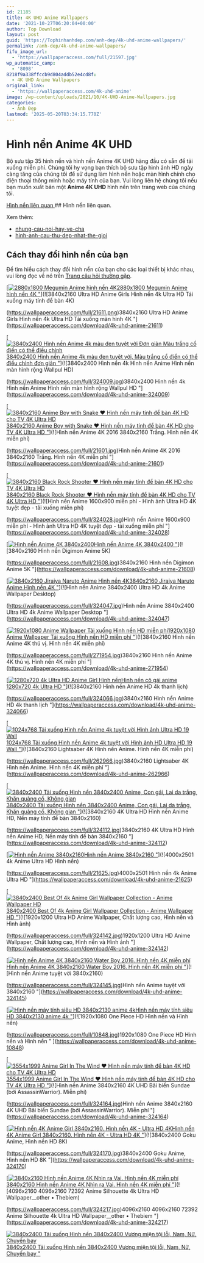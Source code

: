 ```yaml
---
id: 21185
title: 4K UHD Anime Wallpapers
date: '2021-10-27T06:20:04+00:00'
author: Top Download
layout: post
guid: 'https://Tophinhanhdep.com/anh-dep/4k-uhd-anime-wallpapers/'
permalink: /anh-dep/4k-uhd-anime-wallpapers/
fifu_image_url:
  - 'https://wallpaperaccess.com/full/21597.jpg'
wp_automatic_camp:
  - '8098'
8218f9a338ffccb9d804addb52e4cd8f:
  - 4K UHD Anime Wallpapers
original_link:
  - 'https://wallpaperaccess.com/4k-uhd-anime'
image: /wp-content/uploads/2021/10/4K-UHD-Anime-Wallpapers.jpg
categories:
  - Ảnh Đẹp
lastmod: '2025-05-20T03:34:15.770Z'
---
```

# Hình nền Anime 4K UHD

Bộ sưu tập 35 hình nền và hình nền Anime 4K UHD hàng đầu có sẵn để tải xuống miễn phí. Chúng tôi hy vọng bạn thích bộ sưu tập hình ảnh HD ngày càng tăng của chúng tôi để sử dụng làm hình nền hoặc màn hình chính cho điện thoại thông minh hoặc máy tính của bạn. Vui lòng liên hệ chúng tôi nếu bạn muốn xuất bản một **Anime 4K UHD** hình nền trên trang web của chúng tôi.

[Hình nền liên quan ](#related) ## Hình nền liên quan.

   
 Xem thêm:

   
- [nhung-cau-noi-hay-ve-cha](https://tophinhanhdep.com/nhung-cau-noi-hay/nhung-cau-noi-hay-ve-cha/)
- [hinh-anh-cau-thu-dep-nhat-the-gioi](https://tophinhanhdep.com/anh-dep/hinh-anh-cau-thu-dep-nhat-the-gioi/)

## Cách thay đổi hình nền của bạn

Để tìm hiểu cách thay đổi hình nền của bạn cho các loại thiết bị khác nhau, vui lòng đọc về nó trên [Trang câu hỏi thường gặp](https://tophinhanhdep.com/faq/).

  
[[![2880x1800 Megumin Anime hình nền 4K](https://wallpaperaccess.com/full/21597.jpg)2880x1800 Megumin Anime hình nền 4K "](https://wallpaperaccess.com/download/4k-uhd-anime-21597)](![3840x2160 Ultra HD Anime Girls Hình nền 4k Ultra HD Tải xuống máy tính để bàn 4K)

(https://wallpaperaccess.com/full/21611.png)3840x2160 Ultra HD Anime Girls Hình nền 4k Ultra HD Tải xuống màn hình 4K "](https://wallpaperaccess.com/download/4k-uhd-anime-21611)

[[![3840x2400 Hình nền Anime 4k màu đen tuyệt vời Đơn giản Màu trắng cổ điển có thể điều chỉnh](https://wallpaperaccess.com/full/324007.jpg)3840x2400 Hình nền Anime 4k màu đen tuyệt vời, Màu trắng cổ điển có thể điều chỉnh đơn giản "](https://wallpaperaccess.com/download/4k-uhd-anime-324007)](![3840x2400 Hình nền 4k Hình nền Anime Hình nền màn hình rộng Wallpul HD)

(https://wallpaperaccess.com/full/324009.jpg)3840x2400 Hình nền 4k Hình nền Anime Hình nền màn hình rộng Wallpul HD "](https://wallpaperaccess.com/download/4k-uhd-anime-324009)

[[![3840x2160 Anime Boy with Snake ❤ Hình nền máy tính để bàn 4K HD cho TV 4K Ultra HD](https://wallpaperaccess.com/full/254602.jpg)3840x2160 Anime Boy with Snake ❤ Hình nền máy tính để bàn 4K HD cho TV 4K Ultra HD "](https://wallpaperaccess.com/download/4k-uhd-anime-254602)](![Hình nền Anime 4K 2016 3840x2160 Trắng.  Hình nền 4K miễn phí)

(https://wallpaperaccess.com/full/21601.jpg)Hình nền Anime 4K 2016 3840x2160 Trắng. Hình nền 4K miễn phí "](https://wallpaperaccess.com/download/4k-uhd-anime-21601)

[[![3840x2160 Black Rock Shooter ❤ Hình nền máy tính để bàn 4K HD cho TV 4K Ultra HD](https://wallpaperaccess.com/full/324019.jpg)3840x2160 Black Rock Shooter ❤ Hình nền máy tính để bàn 4K HD cho TV 4K Ultra HD "](https://wallpaperaccess.com/download/4k-uhd-anime-324019)](![Hình nền Anime 1600x900 miễn phí - Hình ảnh Ultra HD 4K tuyệt đẹp - tải xuống miễn phí)

(https://wallpaperaccess.com/full/324028.jpg)Hình nền Anime 1600x900 miễn phí - Hình ảnh Ultra HD 4K tuyệt đẹp - tải xuống miễn phí "](https://wallpaperaccess.com/download/4k-uhd-anime-324028)

[[![Hình nền Anime 4K 3840x2400](https://wallpaperaccess.com/full/324035.jpg)Hình nền Anime 4K 3840x2400 "](https://wallpaperaccess.com/download/4k-uhd-anime-324035)](![3840x2160 Hình nền Digimon Anime 5K)

(https://wallpaperaccess.com/full/21608.jpg)3840x2160 Hình nền Digimon Anime 5K "](https://wallpaperaccess.com/download/4k-uhd-anime-21608)

[[![3840x2160 Jiraiya Naruto Anime Hình nền 4K](https://wallpaperaccess.com/full/43927.jpg)3840x2160 Jiraiya Naruto Anime Hình nền 4K "](https://wallpaperaccess.com/download/4k-uhd-anime-43927)](![Hình nền Anime 3840x2400 Ultra HD 4k Anime Wallpaper Desktop)

(https://wallpaperaccess.com/full/324047.jpg)Hình nền Anime 3840x2400 Ultra HD 4k Anime Wallpaper Desktop "](https://wallpaperaccess.com/download/4k-uhd-anime-324047)

[[![1920x1080 Anime Wallpaper Tải xuống Hình nền HD miễn phí](https://wallpaperaccess.com/full/324051.jpg)1920x1080 Anime Wallpaper Tải xuống Hình nền HD miễn phí "](https://wallpaperaccess.com/download/4k-uhd-anime-324051)](![3840x2160 Hình nền Anime 4K thú vị.  Hình nền 4K miễn phí)

(https://wallpaperaccess.com/full/271954.jpg)3840x2160 Hình nền Anime 4K thú vị. Hình nền 4K miễn phí "](https://wallpaperaccess.com/download/4k-uhd-anime-271954)

[[![1280x720 4k Ultra HD Anime Girl Hình nền](https://wallpaperaccess.com/full/24559.jpg)Hình nền cô gái anime 1280x720 4k Ultra HD "](https://wallpaperaccess.com/download/4k-uhd-anime-24559)](![3840x2160 Hình nền Anime HD 4k thanh lịch)

(https://wallpaperaccess.com/full/324066.jpg)3840x2160 Hình nền Anime HD 4k thanh lịch "](https://wallpaperaccess.com/download/4k-uhd-anime-324066)

[[![1024x768 Tải xuống Hình nền Anime 4k tuyệt vời Hình ảnh Ultra HD 19 Wall](https://wallpaperaccess.com/full/324081.jpg)1024x768 Tải xuống Hình nền Anime 4k tuyệt vời Hình ảnh HD Ultra HD 19 Wall "](https://wallpaperaccess.com/download/4k-uhd-anime-324081)](![3840x2160 Lightsaber 4K Hình nền Anime.  Hình nền 4K miễn phí)

(https://wallpaperaccess.com/full/262966.jpg)3840x2160 Lightsaber 4K Hình nền Anime. Hình nền 4K miễn phí "](https://wallpaperaccess.com/download/4k-uhd-anime-262966)

[[![3840x2400 Tải xuống Hình nền 3840x2400 Anime, Con gái, Lai da trắng, Khăn quàng cổ, Không gian](https://wallpaperaccess.com/full/42127.jpg)3840x2400 Tải xuống Hình nền 3840x2400 Anime, Con gái, Lai da trắng, Khăn quàng cổ, Không gian "](https://wallpaperaccess.com/download/4k-uhd-anime-42127)](![3840x2160 4K Ultra HD Hình nền Anime HD, Nền máy tính để bàn 3840x2160)

(https://wallpaperaccess.com/full/324112.jpg)3840x2160 4K Ultra HD Hình nền Anime HD, Nền máy tính để bàn 3840x2160 "](https://wallpaperaccess.com/download/4k-uhd-anime-324112)

[[![Hình nền Anime 3840x2160](https://wallpaperaccess.com/full/324129.jpg)Hình nền Anime 3840x2160 "](https://wallpaperaccess.com/download/4k-uhd-anime-324129)](![4000x2501 4k Anime Ultra HD Hình nền)

(https://wallpaperaccess.com/full/21625.jpg)4000x2501 Hình nền 4k Anime Ultra HD "](https://wallpaperaccess.com/download/4k-uhd-anime-21625)

[[![3840x2400 Best Of 4k Anime Girl Wallpaper Collection - Anime Wallpaper HD](https://wallpaperaccess.com/full/21600.jpg)3840x2400 Best Of 4k Anime Girl Wallpaper Collection - Anime Wallpaper HD "](https://wallpaperaccess.com/download/4k-uhd-anime-21600)](![1920x1200 Ultra HD Anime Wallpaper, Chất lượng cao, Hình nền và Hình ảnh)

(https://wallpaperaccess.com/full/324142.jpg)1920x1200 Ultra HD Anime Wallpaper, Chất lượng cao, Hình nền và Hình ảnh "](https://wallpaperaccess.com/download/4k-uhd-anime-324142)

[[![Hình nền Anime 4K 3840x2160 Water Boy 2016.  Hình nền 4K miễn phí](https://wallpaperaccess.com/full/263044.jpg)Hình nền Anime 4K 3840x2160 Water Boy 2016. Hình nền 4K miễn phí "](https://wallpaperaccess.com/download/4k-uhd-anime-263044)](![Hình nền Anime tuyệt vời 3840x2160)

(https://wallpaperaccess.com/full/324145.jpg)Hình nền Anime tuyệt vời 3840x2160 "](https://wallpaperaccess.com/download/4k-uhd-anime-324145)

[[![Hình nền máy tính siêu HD 3840x2130 anime 4k](https://wallpaperaccess.com/full/324155.jpg)Hình nền máy tính siêu HD 3840x2130 anime 4k "](https://wallpaperaccess.com/download/4k-uhd-anime-324155)](![1920x1080 One Piece HD Hình nền và Hình nền)

(https://wallpaperaccess.com/full/10848.jpg)1920x1080 One Piece HD Hình nền và Hình nền " ](https://wallpaperaccess.com/download/4k-uhd-anime-10848)

[[![3554x1999 Anime Girl In The Wind ❤ Hình nền máy tính để bàn 4K HD cho TV 4K Ultra HD](https://wallpaperaccess.com/full/324158.jpg)3554x1999 Anime Girl In The Wind ❤ Hình nền máy tính để bàn 4K HD cho TV 4K Ultra HD "](https://wallpaperaccess.com/download/4k-uhd-anime-324158)](![Hình nền Anime 3840x2160 4K UHD Bãi biển Sundae (bởi AssassinWarrior).  Miễn phí)

(https://wallpaperaccess.com/full/324164.jpg)Hình nền Anime 3840x2160 4K UHD Bãi biển Sundae (bởi AssassinWarrior). Miễn phí "](https://wallpaperaccess.com/download/4k-uhd-anime-324164)

[[![Hình nền 4K Anime Girl 3840x2160.  Hình nền 4K - Ultra HD 4K](https://wallpaperaccess.com/full/44759.jpg)Hình nền 4K Anime Girl 3840x2160. Hình nền 4K - Ultra HD 4K "](https://wallpaperaccess.com/download/4k-uhd-anime-44759)](![3840x2400 Goku Anime, Hình nền HD 8K)

(https://wallpaperaccess.com/full/324170.jpg)3840x2400 Goku Anime, Hình nền HD 8K "](https://wallpaperaccess.com/download/4k-uhd-anime-324170)

[[![3840x2160 Hình nền Anime 4K Nhìn ra Vai.  Hình nền 4K miễn phí](https://wallpaperaccess.com/full/324186.jpg)3840x2160 Hình nền Anime 4K Nhìn ra Vai. Hình nền 4K miễn phí "](https://wallpaperaccess.com/download/4k-uhd-anime-324186)](![4096x2160 4096x2160 72392 Anime Silhouette 4k Ultra HD Wallpaper__other • Thebiem)

(https://wallpaperaccess.com/full/324217.jpg)4096x2160 4096x2160 72392 Anime Silhouette 4k Ultra HD Wallpaper\_\_other • Thebiem "](https://wallpaperaccess.com/download/4k-uhd-anime-324217)

[![3840x2400 Tải xuống Hình nền 3840x2400 Vương miện tội lỗi, Nam, Nữ, Chuyến bay](https://wallpaperaccess.com/full/324219.jpg)3840x2400 Tải xuống Hình nền 3840x2400 Vương miện tội lỗi, Nam, Nữ, Chuyến bay "](https://wallpaperaccess.com/download/4k-uhd-anime-324219)
